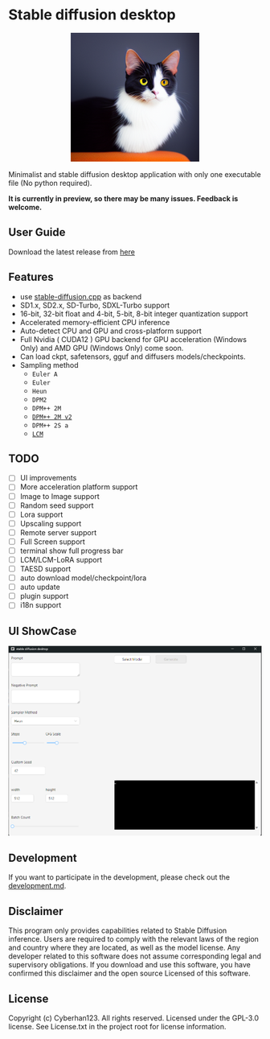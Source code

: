 # Stable diffusion desktop

<p align="center">
  <img src="./assets/img.png" width="256x">
</p>

Minimalist and stable diffusion desktop application with only one executable file (No python required).

**It is currently in preview, so there may be many issues. Feedback is welcome.**

## User Guide
Download the latest release from [here](https://github.com/Cyberhan123/stable-diffusion-desktop/releases/latest)

## Features
- use [stable-diffusion.cpp](https://github.com/leejet/stable-diffusion.cpp) as backend
- SD1.x, SD2.x, SD-Turbo, SDXL-Turbo support
- 16-bit, 32-bit float and 4-bit, 5-bit, 8-bit integer quantization support
- Accelerated memory-efficient CPU inference
- Auto-detect CPU and GPU and cross-platform support
- Full Nvidia ( CUDA12 ) GPU backend for GPU acceleration (Windows Only) and AMD GPU (Windows Only) come soon.
- Can load ckpt, safetensors, gguf and diffusers models/checkpoints. 
- Sampling method
    - `Euler A`
    - `Euler`
    - `Heun`
    - `DPM2`
    - `DPM++ 2M`
    - [`DPM++ 2M v2`](https://github.com/AUTOMATIC1111/stable-diffusion-webui/discussions/8457)
    - `DPM++ 2S a`
    - [`LCM`](https://github.com/AUTOMATIC1111/stable-diffusion-webui/issues/13952)

## TODO

- [ ] UI improvements
- [ ] More acceleration platform support 
- [ ] Image to Image support
- [ ] Random seed support
- [ ] Lora support
- [ ] Upscaling support
- [ ] Remote server support
- [ ] Full Screen support
- [ ] terminal show full progress bar
- [ ] LCM/LCM-LoRA support
- [ ] TAESD support
- [ ] auto download model/checkpoint/lora
- [ ] auto update
- [ ] plugin support
- [ ] i18n support

## UI ShowCase
<p align="center">
  <img src="./assets/sd-desktop.png" width="768x">
</p>

## Development

If you want to participate in the development, please check out the [development.md](./docs/development.md).

## Disclaimer

This program only provides capabilities related to Stable Diffusion inference. 
Users are required to comply with the relevant laws of the region and country where they are located, 
as well as the model license.
Any developer related to this software does not assume corresponding legal and supervisory obligations.
If you download and use this software, you have confirmed this disclaimer and the open source Licensed of this software.

## License

Copyright (c) Cyberhan123. All rights reserved. Licensed under the GPL-3.0 license. 
See License.txt in the project root for license information.